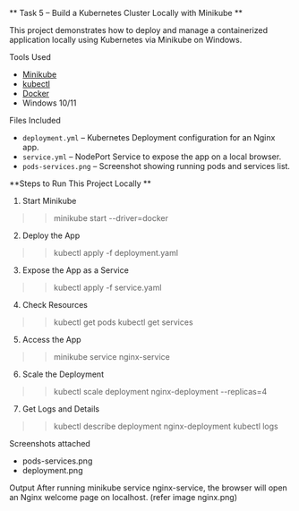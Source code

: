 ** Task 5 – Build a Kubernetes Cluster Locally with Minikube
**

This project demonstrates how to deploy and manage a containerized application locally using Kubernetes via Minikube on Windows.

 Tools Used

- [Minikube](https://minikube.sigs.k8s.io/docs/)
- [kubectl](https://kubernetes.io/docs/tasks/tools/)
- [Docker](https://www.docker.com/products/docker-desktop/)
- Windows 10/11

 Files Included

- `deployment.yml` – Kubernetes Deployment configuration for an Nginx app.
- `service.yml` – NodePort Service to expose the app on a local browser.
- `pods-services.png` – Screenshot showing running pods and services list.

**Steps to Run This Project Locally
**

1. Start Minikube

>> minikube start --driver=docker

2. Deploy the App

>> kubectl apply -f deployment.yaml

3. Expose the App as a Service

>> kubectl apply -f service.yaml

4. Check Resources

>> kubectl get pods
>> kubectl get services

 5. Access the App

>> minikube service nginx-service

 6. Scale the Deployment

>> kubectl scale deployment nginx-deployment --replicas=4

 7. Get Logs and Details

>> kubectl describe deployment nginx-deployment
>> kubectl logs <pod-name>

Screenshots attached

- pods-services.png
- deployment.png

 Output
After running minikube service nginx-service, the browser will open an Nginx welcome page on localhost. (refer image nginx.png)
